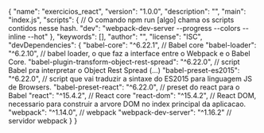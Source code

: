 {
  "name": "exercicios_react",
  "version": "1.0.0",
  "description": "",
  "main": "index.js",
  "scripts": {
    // O comando npm run [algo] chama os scripts contidos nesse hash.
    "dev": "webpack-dev-server --progress --colors --inline --hot"
  },
  "keywords": [],
  "author": "",
  "license": "ISC",
  "devDependencies": {
    "babel-core": "^6.22.1", // Babel core
    "babel-loader": "^6.2.10", // babel loader, o que faz a interface entre o Webpack e o Babel Core.
    "babel-plugin-transform-object-rest-spread": "^6.22.0", // script Babel pra interpretar o Object Rest Spread (...) 
    "babel-preset-es2015": "^6.22.0", // script que vai traduzir a sintaxe do ES2015 para linguagem JS de Browsers.
    "babel-preset-react": "^6.22.0", // preset do react para o Babel
    "react": "^15.4.2", // React core
    "react-dom": "^15.4.2", // React DOM, necessario para construir a arvore DOM no index principal da aplicacao.
    "webpack": "^1.14.0", // webpack
    "webpack-dev-server": "^1.16.2" // servidor webpack
  }
}
